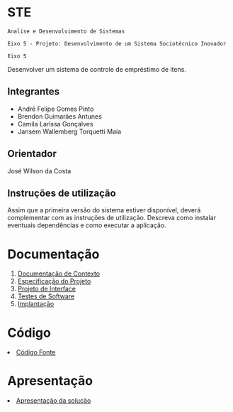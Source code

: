 # STE

`Analise e Desenvolvimento de Sistemas`

`Eixo 5 - Projeto: Desenvolvimento de um Sistema Sociotécnico Inovador`

`Eixo 5`

Desenvolver um sistema de controle de empréstimo de itens.

## Integrantes

* André Felipe Gomes Pinto
* Brendon Guimarães Antunes
* Camila Larissa Gonçalves 
* Jansem Wallemberg Torquetti Maia

## Orientador


José Wilson da Costa

## Instruções de utilização

Assim que a primeira versão do sistema estiver disponível, deverá complementar com as instruções de utilização. Descreva como instalar eventuais dependências e como executar a aplicação.

# Documentação

<ol>
<li><a href="docs/01-Documentação de Contexto.md"> Documentação de Contexto</a></li>
<li><a href="docs/02-Especificação do Projeto.md"> Especificação do Projeto</a></li>
<li><a href="docs/03-Projeto de Interface.md"> Projeto de Interface</a></li>
<li><a href="docs/04-Testes de Software.md"> Testes de Software</a></li>
<li><a href="docs/05-Implantação.md"> Implantação</a></li>
</ol>

# Código

<li><a href="src/README.md"> Código Fonte</a></li>

# Apresentação

<li><a href="presentation/README.md"> Apresentação da solução</a></li>
